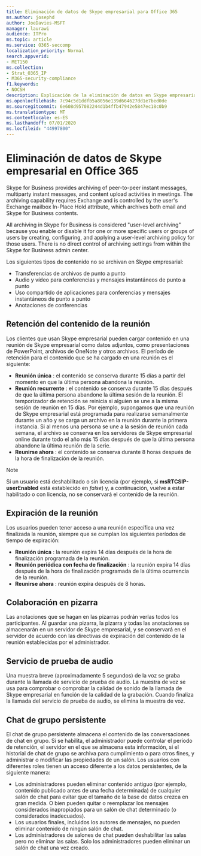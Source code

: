 ```yaml
---
title: Eliminación de datos de Skype empresarial para Office 365
ms.author: josephd
author: JoeDavies-MSFT
manager: laurawi
audience: ITPro
ms.topic: article
ms.service: O365-seccomp
localization_priority: Normal
search.appverid:
- MET150
ms.collection:
- Strat_O365_IP
- M365-security-compliance
f1.keywords:
- NOCSH
description: Explicación de la eliminación de datos en Skype empresarial.
ms.openlocfilehash: 7c94c5d1ddfb5a8056e139d664627dd1e7bed0de
ms.sourcegitcommit: 6e608d957082244d1b4ffb47942e5847ec18c0b9
ms.translationtype: MT
ms.contentlocale: es-ES
ms.lasthandoff: 07/01/2020
ms.locfileid: "44997800"
---
```

# <a name="skype-for-business-data-deletion-in-office-365"></a>Eliminación de datos de Skype empresarial en Office 365

Skype for Business provides archiving of peer-to-peer instant messages, multiparty instant messages, and content upload activities in meetings. The archiving capability requires Exchange and is controlled by the user's Exchange mailbox In-Place Hold attribute, which archives both email and Skype for Business contents.

All archiving in Skype for Business is considered "user-level archiving" because you enable or disable it for one or more specific users or groups of users by creating, configuring, and applying a user-level archiving policy for those users. There is no direct control of archiving settings from within the Skype for Business admin center.

Los siguientes tipos de contenido no se archivan en Skype empresarial:

- Transferencias de archivos de punto a punto
- Audio y vídeo para conferencias y mensajes instantáneos de punto a punto
- Uso compartido de aplicaciones para conferencias y mensajes instantáneos de punto a punto
- Anotaciones de conferencias 

## <a name="meeting-content-retention"></a>Retención del contenido de la reunión

Los clientes que usan Skype empresarial pueden cargar contenido en una reunión de Skype empresarial como datos adjuntos, como presentaciones de PowerPoint, archivos de OneNote y otros archivos. El período de retención para el contenido que se ha cargado en una reunión es el siguiente:

- **Reunión única** : el contenido se conserva durante 15 días a partir del momento en que la última persona abandona la reunión.
- **Reunión recurrente** : el contenido se conserva durante 15 días después de que la última persona abandone la última sesión de la reunión. El temporizador de retención se reinicia si alguien se une a la misma sesión de reunión en 15 días. Por ejemplo, supongamos que una reunión de Skype empresarial está programada para realizarse semanalmente durante un año y se carga un archivo en la reunión durante la primera instancia. Si al menos una persona se une a la sesión de reunión cada semana, el archivo se conserva en los servidores de Skype empresarial online durante todo el año más 15 días después de que la última persona abandone la última reunión de la serie.
- **Reunirse ahora** : el contenido se conserva durante 8 horas después de la hora de finalización de la reunión.

> [!NOTE]
> Si un usuario está deshabilitado o sin licencia (por ejemplo, si **msRTCSIP-userEnabled** está establecido en *false*) y, a continuación, vuelve a estar habilitado o con licencia, no se conservará el contenido de la reunión.

## <a name="meeting-expiration"></a>Expiración de la reunión

Los usuarios pueden tener acceso a una reunión específica una vez finalizada la reunión, siempre que se cumplan los siguientes períodos de tiempo de expiración:

- **Reunión única** : la reunión expira 14 días después de la hora de finalización programada de la reunión.
- **Reunión periódica con fecha de finalización** : la reunión expira 14 días después de la hora de finalización programada de la última ocurrencia de la reunión.
- **Reunirse ahora** : reunión expira después de 8 horas.

## <a name="whiteboard-collaboration"></a>Colaboración en pizarra

Las anotaciones que se hagan en las pizarras podrán verlas todos los participantes. Al guardar una pizarra, la pizarra y todas las anotaciones se almacenarán en un servidor de Skype empresarial, y se conservará en el servidor de acuerdo con las directivas de expiración del contenido de la reunión establecidas por el administrador.

## <a name="audio-test-service"></a>Servicio de prueba de audio

Una muestra breve (aproximadamente 5 segundos) de la voz se graba durante la llamada de servicio de prueba de audio. La muestra de voz se usa para comprobar o comprobar la calidad de sonido de la llamada de Skype empresarial en función de la calidad de la grabación. Cuando finaliza la llamada del servicio de prueba de audio, se elimina la muestra de voz.

## <a name="persistent-group-chat"></a>Chat de grupo persistente

El chat de grupo persistente almacena el contenido de las conversaciones de chat en grupo. Si se habilita, el administrador puede controlar el período de retención, el servidor en el que se almacena esta información, si el historial de chat de grupo se archiva para cumplimiento o para otros fines, y administrar o modificar las propiedades de un salón. Los usuarios con diferentes roles tienen un acceso diferente a los datos persistentes, de la siguiente manera:

- Los administradores pueden eliminar contenido antiguo (por ejemplo, contenido publicado antes de una fecha determinada) de cualquier salón de chat para evitar que el tamaño de la base de datos crezca en gran medida. O bien pueden quitar o reemplazar los mensajes considerados inapropiados para un salón de chat determinado (o considerados inadecuados).
- Los usuarios finales, incluidos los autores de mensajes, no pueden eliminar contenido de ningún salón de chat.
- Los administradores de salones de chat pueden deshabilitar las salas pero no eliminar las salas. Solo los administradores pueden eliminar un salón de chat una vez creado.